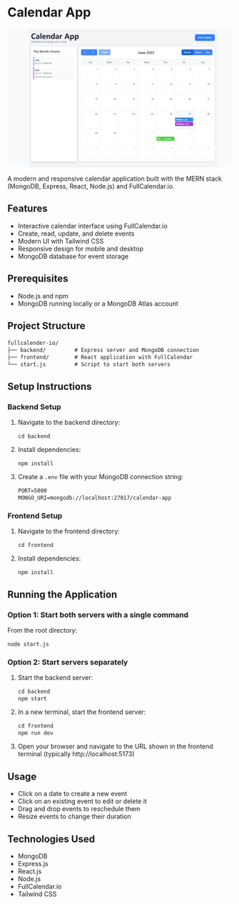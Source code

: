 # Calendar App

<img src="demo.png" alt="Calendar App Demo">

A modern and responsive calendar application built with the MERN stack (MongoDB, Express, React, Node.js) and FullCalendar.io.

## Features

- Interactive calendar interface using FullCalendar.io
- Create, read, update, and delete events
- Modern UI with Tailwind CSS
- Responsive design for mobile and desktop
- MongoDB database for event storage

## Prerequisites

- Node.js and npm
- MongoDB running locally or a MongoDB Atlas account

## Project Structure

```
fullcalender-io/
├── backend/         # Express server and MongoDB connection
├── frontend/        # React application with FullCalendar
└── start.js         # Script to start both servers
```

## Setup Instructions

### Backend Setup

1. Navigate to the backend directory:
   ```
   cd backend
   ```

2. Install dependencies:
   ```
   npm install
   ```

3. Create a `.env` file with your MongoDB connection string:
   ```
   PORT=5000
   MONGO_URI=mongodb://localhost:27017/calendar-app
   ```

### Frontend Setup

1. Navigate to the frontend directory:
   ```
   cd frontend
   ```

2. Install dependencies:
   ```
   npm install
   ```

## Running the Application

### Option 1: Start both servers with a single command

From the root directory:
```
node start.js
```

### Option 2: Start servers separately

1. Start the backend server:
   ```
   cd backend
   npm start
   ```

2. In a new terminal, start the frontend server:
   ```
   cd frontend
   npm run dev
   ```

3. Open your browser and navigate to the URL shown in the frontend terminal (typically http://localhost:5173)

## Usage

- Click on a date to create a new event
- Click on an existing event to edit or delete it
- Drag and drop events to reschedule them
- Resize events to change their duration

## Technologies Used

- MongoDB
- Express.js
- React.js
- Node.js
- FullCalendar.io
- Tailwind CSS
